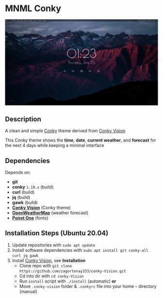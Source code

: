 # MNML Conky
![Preview](https://github.com/VaughnValle/demo/blob/master/preview.png)

## Description
A clean and simple [Conky](https://github.com/brndnmtthws/conky) theme derived from [Conky Vision](https://github.com/zagortenay333/conky-Vision)

This Conky theme shows the __time__, __date__, __current weather__, and __forecast__ for the next 4 days while keeping a minimal interface


## Dependencies
Depends on:
* __git__
* __conky__ ```1.10.x``` (build)
* __curl__ (build)
* __jq__ (build)
* __gawk__ (build)
* __[Conky Vision](https://github.com/zagortenay333/conky-Vision)__ (Conky theme)
* __[OpenWeatherMap](http://openweathermap.org)__ (weather forecast) 
* __[Poiret One](https://fonts.google.com/specimen/Poiret+One)__ (fonts)


## Installation Steps (Ubuntu 20.04)
1. Update repositories with ```sudo apt update```
2. Install software dependencies with ```sudo apt install git conky-all curl jq gawk```
3. Install [Conky Vision](https://github.com/zagortenay333/conky-Vision), see __Installation__
   - Clone repo with ```git clone https://github.com/zagortenay333/conky-Vision.git```
   - Cd into dir with ```cd conky-Vision```
   - Run ```install``` script with ```./install``` (automatic) __or__
   - Move ```.conky-vision``` folder & ```.conkyrc``` file into your home ```~``` directory (manual)
